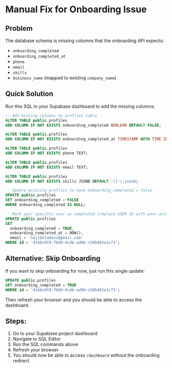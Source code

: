 # Manual Fix for Onboarding Issue

## Problem
The database schema is missing columns that the onboarding API expects:
- `onboarding_completed` 
- `onboarding_completed_at`
- `phone`
- `email` 
- `skills`
- `business_name` (mapped to existing `company_name`)

## Quick Solution

Run this SQL in your Supabase dashboard to add the missing columns:

```sql
-- Add missing columns to profiles table
ALTER TABLE public.profiles 
ADD COLUMN IF NOT EXISTS onboarding_completed BOOLEAN DEFAULT FALSE;

ALTER TABLE public.profiles 
ADD COLUMN IF NOT EXISTS onboarding_completed_at TIMESTAMP WITH TIME ZONE;

ALTER TABLE public.profiles 
ADD COLUMN IF NOT EXISTS phone TEXT;

ALTER TABLE public.profiles 
ADD COLUMN IF NOT EXISTS email TEXT;

ALTER TABLE public.profiles 
ADD COLUMN IF NOT EXISTS skills JSONB DEFAULT '[]'::jsonb;

-- Update existing profiles to have onboarding_completed = false
UPDATE public.profiles 
SET onboarding_completed = FALSE 
WHERE onboarding_completed IS NULL;

-- Mark your specific user as completed (replace USER_ID with your actual user ID)
UPDATE public.profiles 
SET 
  onboarding_completed = TRUE,
  onboarding_completed_at = NOW(),
  email = 'najiboladosu@gmail.com'
WHERE id = 'd148c0fd-fb68-4cdb-ad96-c50b482e1c73';
```

## Alternative: Skip Onboarding

If you want to skip onboarding for now, just run this single update:

```sql
UPDATE public.profiles 
SET onboarding_completed = TRUE
WHERE id = 'd148c0fd-fb68-4cdb-ad96-c50b482e1c73';
```

Then refresh your browser and you should be able to access the dashboard.

## Steps:
1. Go to your Supabase project dashboard
2. Navigate to SQL Editor
3. Run the SQL commands above
4. Refresh your browser
5. You should now be able to access `/dashboard` without the onboarding redirect